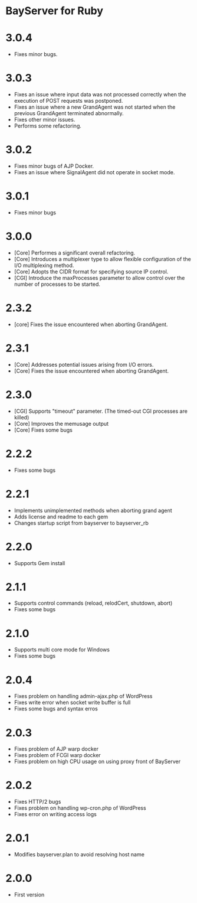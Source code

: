 # BayServer for Ruby

# 3.0.4

- Fixes minor bugs.

# 3.0.3

- Fixes an issue where input data was not processed correctly when the execution of POST requests was postponed.
- Fixes an issue where a new GrandAgent was not started when the previous GrandAgent terminated abnormally.
- Fixes other minor issues.
- Performs some refactoring.

# 3.0.2

- Fixes minor bugs of AJP Docker.
- Fixes an issue where SignalAgent did not operate in socket mode.

# 3.0.1

- Fixes minor bugs

# 3.0.0

- [Core] Performes a significant overall refactoring.
- [Core] Introduces a multiplexer type to allow flexible configuration of the I/O multiplexing method.
- [Core] Adopts the CIDR format for specifying source IP control.
- [CGI] Introduce the maxProcesses parameter to allow control over the number of processes to be started.

# 2.3.2

- [core] Fixes the issue encountered when aborting GrandAgent.

# 2.3.1

- [Core] Addresses potential issues arising from I/O errors.
- [Core] Fixes the issue encountered when aborting GrandAgent.

# 2.3.0

- [CGI] Supports "timeout" parameter. (The timed-out CGI processes are killed)
- [Core] Improves the memusage output
- [Core] Fixes some bugs

# 2.2.2

- Fixes some bugs

# 2.2.1

- Implements unimplemented methods when aborting grand agent
- Adds license and readme to each gem
- Changes startup script from bayserver to bayserver_rb

# 2.2.0
- Supports Gem install


# 2.1.1

- Supports control commands (reload, relodCert, shutdown, abort)
- Fixes some bugs

# 2.1.0

- Supports multi core mode for Windows
- Fixes some bugs

# 2.0.4

- Fixes problem on handling admin-ajax.php of WordPress
- Fixes write error when socket write buffer is full
- Fixes some bugs and syntax erros

# 2.0.3

- Fixes problem of AJP warp docker
- Fixes problem of FCGI warp docker
- Fixes problem on high CPU usage on using proxy front of BayServer

# 2.0.2

- Fixes HTTP/2 bugs
- Fixes problem on handling wp-cron.php of WordPress
- Fixes error on writing access logs 

# 2.0.1

- Modifies bayserver.plan to avoid resolving host name


# 2.0.0

- First version
